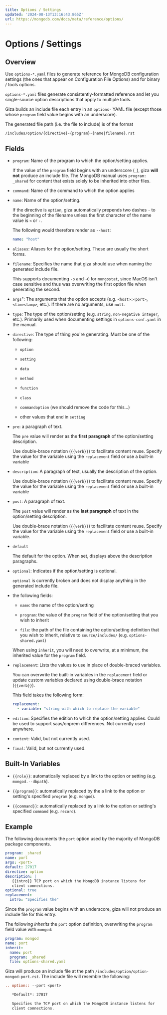 ```yaml
---
title: Options / Settings
updated: '2024-08-13T13:16:43.865Z'
url: https://mongodb.com/docs/meta/reference/options/
---
```


# Options / Settings

## Overview

Use `options-*.yaml` files to generate reference for MongoDB configuration settings (the ones that appear on Configuration File Options) and for binary / tools options.

`options-*.yaml` files generate consistently-formatted reference and let you single-source option descriptions that apply to multiple tools.

Giza builds an include file each entry in an `options-` YAML file (except those whose `program` field value begins with an underscore).

The generated file path (i.e. the file to include) is of the format

```none
/includes/option/{directive}-{program}-{name|filename}.rst
```

## Fields

- `program`: Name of the program to which the option/setting applies.

  If the value of the `program` field begins with an underscore (`_`), giza **will not** produce an include file. The MongoDB manual uses `program: _shared` for content that exists solely to be inherited into other files.

- `command`: Name of the command to which the option applies

- `name`: Name of the option/setting.

  If the directive is `option`, giza automatically prepends two dashes `-` to the beginning of the filename unless the first character of the name value is `<` or `-`.

  The following would therefore render as `--host`:

  ```yaml
  name: "host"
  ```

- `aliases`: Aliases for the option/setting. These are usually the short forms.

- `filename`: Specifies the name that giza should use when naming the generated include file.

  This supports documenting `-o` and `-O` for `mongostat`, since MacOS isn't case sensitive and thus was overwriting the first option file when generating the second.

- `args`": The arguments that the option accepts (e.g. `<host>:<port>`, `<timestamp>`, etc.). If there are no arguments, use `null`.

- `type`: The type of the option/setting (e.g. `string`, `non-negative integer`, etc.). Primarily used when documenting settings in `options-conf.yaml` in the manual.

- `directive`: The type of thing you're generating. Must be one of the following:

  - `option`

  - `setting`

  - `data`

  - `method`

  - `function`

  - `class`

  - `commandoption` (we should remove the code for this…)

  - other values that end in `setting`

- `pre`: a paragraph of text.

  The `pre` value will render as the **first paragraph** of the option/setting description.

  Use double-brace notation (`{{verb}}`) to facilitate content reuse. Specify the value for the variable using the `replacement` field or use a built-in variable

- `description`: A paragraph of text, usually the description of the option.

  Use double-brace notation (`{{verb}}`) to facilitate content reuse. Specify the value for the variable using the `replacement` field or use a built-in variable

- `post`: A paragraph of text.

  The `post` value will render as the **last paragraph** of text in the option/setting description.

  Use double-brace notation (`{{verb}}`) to facilitate content reuse. Specify the value for the variable using the `replacement` field or use a built-in variable.

- `default`

  The default for the option. When set, displays above the description paragraphs.

- `optional`: Indicates if the option/setting is optional.

  `optional` is currently broken and does not display anything in the generated include file.

- the following fields:

  - `name`: the name of the option/setting

  - `program`: the value of the `program` field of the option/setting that you wish to inherit

  - `file`: the path of the file containing the option/setting definition that you wish to inherit, relative to `source/includes/` (e.g. `options-shared.yaml`)

  When using `inherit`, you will need to overwrite, at a minimum, the inherited value for the `program` field.

- `replacement`: Lists the values to use in place of double-braced variables.

  You can overwrite the built-in variables in the `replacement` field or update custom variables declared using double-brace notation (`{{verb}}`).

  This field takes the following form:

  ```yaml
  replacement:
    - variable: "string with which to replace the variable"
  ```

- `edition`: Specifies the edition to which the option/setting applies. Could be used to support saas/onprem differences. Not currently used anywhere.

- `content`: Valid, but not currently used.

- `final`: Valid, but not currently used.

## Built-In Variables

- `{{role}}`: automatically replaced by a link to the option or setting (e.g. `mongod.--dbpath`).

- `{{program}}`: automatically replaced by the a link to the option or setting's specified `program` (e.g. `mongod`).

- `{{command}}`: automatically replaced by a link to the option or setting's specified `command` (e.g. `record`).

## Example

The following documents the `port` option used by the majority of MongoDB package components.

```yaml
program: _shared
name: port
args: <port>
default: 27017
directive: option
description: |
   {{intro}} TCP port on which the MongoDB instance listens for
   client connections.
optional: true
replacement:
  intro: "Specifies the"
```

Since the `program` value begins with an underscore, giza will not produce an include file for this entry.

The following *inherits* the `port` option definition, overwriting the `program` field value with `mongod`:

```yaml
program: mongod
name: port
inherit:
  name: port
  program: _shared
  file: options-shared.yaml
```

Giza will produce an include file at the path `/includes/option/option-mongod-port.rst`. The include file will resemble the following:

```rst
.. option:: --port <port>

   *Default*: 27017

   Specifies the TCP port on which the MongoDB instance listens for
   client connections.
```